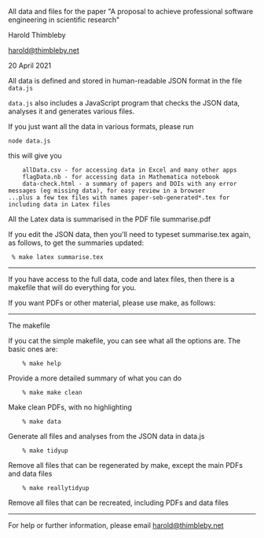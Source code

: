 All data and files for the paper "A proposal to achieve professional software engineering in scientific research"

Harold Thimbleby

harold@thimbleby.net

20 April 2021

All data is defined and stored in human-readable JSON format in the file `data.js`

`data.js` also includes a JavaScript program that checks the JSON data, analyses it and generates various files.

If you just want all the data in various formats, please run

    node data.js

this will give you

        allData.csv - for accessing data in Excel and many other apps
        flagData.nb - for accessing data in Mathematica notebook
        data-check.html - a summary of papers and DOIs with any error messages (eg missing data), for easy review in a browser
    ...plus a few tex files with names paper-seb-generated*.tex for including data in Latex files

All the Latex data is summarised in the PDF file summarise.pdf

If you edit the JSON data, then you'll need to typeset summarise.tex again, as follows, to get the summaries updated:

     % make latex summarise.tex

***

If you have access to the full data, code and latex files, then there is a makefile that will do everything for you.

If you want PDFs or other material, please use make, as follows:

***

The makefile

If you cat the simple makefile, you can see what all the options are. The basic ones are:
    
        % make help
Provide a more detailed summary of what you can do
        
        % make make clean
Make clean PDFs, with no highlighting
        
        % make data
Generate all files and analyses from the JSON data in data.js
        
        % make tidyup
Remove all files that can be regenerated by make, except the main PDFs and data files
        
        % make reallytidyup
Remove all files that can be recreated, including PDFs and data files
        
***

For help or further information, please email <harold@thimbleby.net>


